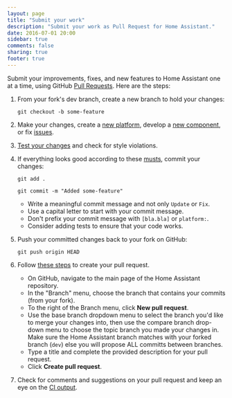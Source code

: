 ```yaml
---
layout: page
title: "Submit your work"
description: "Submit your work as Pull Request for Home Assistant."
date: 2016-07-01 20:00
sidebar: true
comments: false
sharing: true
footer: true
---
```


Submit your improvements, fixes, and new features to Home Assistant one at a time, using GitHub [Pull Requests](https://help.github.com/articles/using-pull-requests). Here are the steps:

 1. From your fork's dev branch, create a new branch to hold your changes:
 
      `git checkout -b some-feature`
    
 2. Make your changes, create a [new platform](/developers/add_new_platform/), develop a [new component](/developers/creating_components/), or fix [issues](https://github.com/home-assistant/home-assistant/issues).
 
 3. [Test your changes](/developers/development_testing/) and check for style violations.
 
 4. If everything looks good according to these [musts](/developers/development_checklist/), commit your changes:
 
    `git add .`
    
    `git commit -m "Added some-feature"`

     * Write a meaningful commit message and not only `Update` or `Fix`.
     * Use a capital letter to start with your commit message.
     * Don't prefix your commit message with `[bla.bla]` or `platform:`.
     * Consider adding tests to ensure that your code works.
   
 5. Push your committed changes back to your fork on GitHub:
 
    `git push origin HEAD`
 
 6. Follow [these steps](https://help.github.com/articles/creating-a-pull-request/) to create your pull request.
 
     * On GitHub, navigate to the main page of the Home Assistant repository.
     * In the "Branch" menu, choose the branch that contains your commits (from your fork).
     * To the right of the Branch menu, click **New pull request**.
     * Use the base branch dropdown menu to select the branch you'd like to merge your changes into, then use the compare branch drop-down menu to choose the topic branch you made your changes in. Make sure the Home Assistant branch matches with your forked branch (`dev`) else you will propose ALL committs between branches.
     * Type a title and complete the provided description for your pull request. 
     * Click **Create pull request**.
 
 7. Check for comments and suggestions on your pull request and keep an eye on the [CI output](https://travis-ci.org/home-assistant/home-assistant/).

